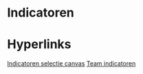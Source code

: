 # Indicatoren

# Hyperlinks

[Indicatoren selectie canvas](https://paulomoekotte.github.io/Indicatoren/ModelSelecieCanvas.html)
[Team indicatoren](https://paulomoekotte.github.io/Indicatoren/teamindicatoren.html)

